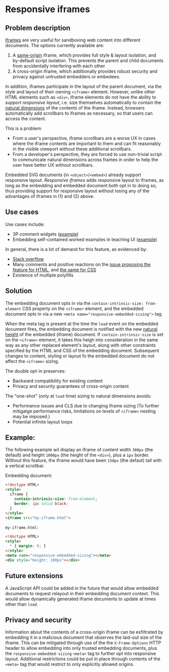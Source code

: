 # Responsive iframes

## Problem description

[Iframes](https://developer.mozilla.org/en-US/docs/Web/HTML/Reference/Elements/iframe) are very useful for sandboxing web content into different documents. The options currently available are:
 1. A [same-origin](https://developer.mozilla.org/en-US/docs/Web/Security/Same-origin_policy) iframe, which provides full style & 
layout isolation, and by-default script isolation. This prevents the parent and child documents from accidentally interfering with each other.
 2. A cross-origin iframe, which additionally provides robust security and privacy against untrusted embedders or embedees.

In addition, iframes participate in the layout of the parent document, via the style and layout of their owning `<iframe>` element.
However, unlike other HTML elements such as `<div>`, iframe elements do not have the ability to support *responsive layout*, i.e. size themselves automatically to contain the [natural dimensions](https://drafts.csswg.org/css-images-3/#natural-dimensions) of the contents of the iframe. Instead, browsers automatically add scrollbars to iframes as necessary, so that users can access the content.

This is a problem:
 * From a user's perspective, iframe scrollbars are a worse UX in cases where the iframe contents are important to them and can fit reasonably in the visible viewport without these additional scrollbars.
 * From a developer's perspective, they are forced to use non-trivial script to communicate natural dimensions across frames in order to help the user have better UX without scrollbars. 

Embedded SVG documents (in `<object>`/`<embed>`) already support responsive layout. *Responsive iframes* adds responsive layout to iframes, as long as the embedding and embedded document both opt in to doing so, thus providing support for responsive layout without losing any of the advantages of iframes in (1) and (2) above.

## Use cases

Use cases include:
 * 3P comment widgets ([example](https://github.com/whatwg/html/issues/555#issuecomment-177836009))
 * Embedding self-contained worked examples in teaching UI ([example]([https://browser.engineering/layout.html](https://browser.engineering/layout.html#block-layout)))

In general, there is a lot of demand for this feature, as evidenced by:
 * [Stack overflow](https://stackoverflow.com/search?q=resize+iframe)
 * Many comments and positive reactions on the [issue proposing the feature for HTML](https://github.com/whatwg/html/issues/555), and [the same for CSS](https://github.com/w3c/csswg-drafts/issues/1771)
 * Existence of multiple polyfills

## Solution

The embedding document opts in via the `contain-intrinsic-size: from-element` CSS property on the `<iframe>` element, and the embedded document opts in via a new `<meta name="responsive-embedded-sizing">` tag.

When the meta tag is present at the time the `load` event on the embedded document fires, the embedding document is notified with the new [natural height](https://drafts.csswg.org/css-images-3/#natural-height) of the embedded (iframe) document. If `contain-intrinsic-size` is set on the `<iframe>` element, it takes this heigh into consideration in the same way as any other replaced element's layout, along with other constraints specified by the HTML and CSS of the embedding document. Subsequent changes to content, styling or layout fo the embedded document do not affect the `<iframe>` sizing.

The double opt-in preserves:
 * Backward compatibility for existing content
 * Privacy and security guarantees of cross-origin content

The "one-shot" (only at `load` time) sizing to natural dimensions avoids:
 * Performance issues and CLS due to changing iframe sizing (To further mitigatge performance risks, limitations on levels of `<iframe>` nesting may be imposed.)
 * Potential infinite layout loops

## Example:

The following example wil display an iframe of content width `300px` (the default) and height `1000px` (the height of the `<div>`),
plus a `1px` border. Without this feature, the iframe would have been `150px` (the defaut) tall with a vertical scrollbar.

Embedding document:

```html
<!doctype HTML>
<style>
  iframe {
    contain-intrinsic-size: from-element;
    border: 1px solid black;
  }
</style>
<iframe src="my-iframe.html">
```

`my-iframe.html`:
```html
<!doctype HTML>
<style>
  * { margin: 0; }
</style>
<meta name="responsive-embedded-sizing"></meta>
<div style="height: 100px"></div>
```

## Future extensions

A JavaScript API could be added in the future that would allow embedded documents to request relayout in their embedding document context. This would allow dynamically generated iframe documents to update at times other than `load`.

## Privacy and security

Information about the contents of a cross-origin iframe can be exfiltrated by embedding it in a malicious document that observes the laid-out size of the iframe. This can be mitigated through use of the the `X-Frame-Options` HTTP header to allow embedding into only trusted embedding documents, plus the `responsive-embedded-sizing` `<meta>` tag to further opt into responsive layout. Additional restrictions could be put in place through contents of the `<meta>` tag that would restrict to only explicitly allowed origins.
